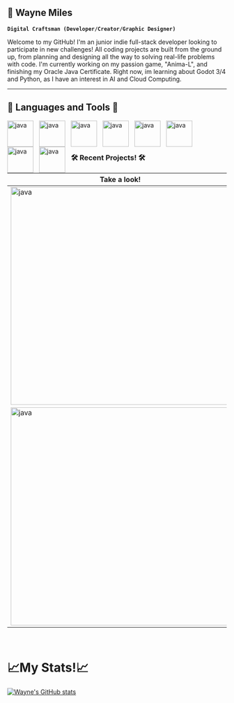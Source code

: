 

## 🥳 Wayne Miles

**`Digital Craftsman (Developer/Creator/Graphic Designer)`**

<p>Welcome to my GitHub! I'm an junior indie full-stack developer looking to participate in new challenges! All coding projects are built from the ground up, from planning and designing all the way to solving real-life problems with code. I'm currently working on my passion game, "Anima-L", and finishing my Oracle Java Certificate. Right now, im learning about Godot 3/4 and Python, as I have an interest in AI and Cloud Computing.</p>

---

## 🧰 Languages and Tools 🧰 
 <img align= "left" alt="java" width="60px" style="padding-right:10px;" src="https://cdn.jsdelivr.net/gh/devicons/devicon@latest/icons/java/java-original.svg" />
 <img align= "left" alt="java" width="60px" style="padding-right:10px;" src="https://cdn.jsdelivr.net/gh/devicons/devicon@latest/icons/cplusplus/cplusplus-original.svg" />
 <img align= "left" alt="java" width="60px" style="padding-right:10px;" src="https://cdn.jsdelivr.net/gh/devicons/devicon@latest/icons/python/python-original.svg" />
 <img align= "left" alt="java" width="60px" style="padding-right:10px;" src="https://cdn.jsdelivr.net/gh/devicons/devicon@latest/icons/html5/html5-original.svg" />
 <img align= "left" alt="java" width="60px" style="padding-right:10px;" src="https://cdn.jsdelivr.net/gh/devicons/devicon@latest/icons/css3/css3-original.svg" />
 <img align= "left" alt="java" width="60px" style="padding-right:10px;" src="https://cdn.jsdelivr.net/gh/devicons/devicon@latest/icons/git/git-original.svg" />
 <img align= "left" alt="java" width="60px" style="padding-right:10px;" src="https://cdn.jsdelivr.net/gh/devicons/devicon@latest/icons/github/github-original.svg" />
 <img align= "left" alt="java" width="60px" style="padding-right:10px;" src="https://cdn.jsdelivr.net/gh/devicons/devicon@latest/icons/javascript/javascript-original.svg" />


<br>
<br>
<br>

### 🛠 Recent Projects! 🛠
 
  |Take a look!|Enjoy!|
  |----------|-----------|
  |<a class="outside-link" href="https://codepen.io/WayneMilesIII/pen/XWYRNVw"><img align= "left" alt="java" width="500px" src="https://shots.codepen.io/WayneMilesIII/pen/XWYRNVw-1280.jpg?version=1668201106"></a> | <a href="https://codepen.io/WayneMilesIII/pen/PoambRJ"><img align= "left" alt="java" width="500px" src="https://shots.codepen.io/WayneMilesIII/pen/PoambRJ-1280.jpg?version=1668201285"></a> |
  |<a href="https://codepen.io/WayneMilesIII/pen/xxzdRWb"> <img align= "left" alt="java" width="500px" src="https://shots.codepen.io/WayneMilesIII/pen/xxzdRWb-1280.jpg?version=1668201209"> </a> | <a href="https://codepen.io/WayneMilesIII/pen/eYKWBMo"><img align= "left" alt="java" width="500px" src="https://shots.codepen.io/WayneMilesIII/pen/eYKWBMo-1280.jpg?version=1668201476"> </a> |


<br> 

#  📈My Stats!📈

[![Wayne's GitHub stats](https://github-readme-stats.vercel.app/api?username=WayneMilesIII)](https://github.com/anuraghazra/github-readme-stats)

<!--
**WayneMilesIII/WayneMilesIII** is a ✨ _special_ ✨ repository because its `README.md` (this file) appears on your GitHub profile.
![coding-animated-laptop-flow-stream-ja04010rm5o68zfk](https://github.com/user-attachments/assets/d692d8f7-4df3-4ac3-84f3-1431632caa69)
![68747470733a2f2f63646e2e6472696262626c652e636f6d2f75736572732f3733303730332f73637265656e73686f74732f363538313234332f6176656e746f2e676966](https://github.com/user-attachments/assets/12a160aa-b5dd-48ba-aa29-98c8d0b2c800)
Here are some ideas to get you started:

- 🔭 I’m currently working on ...
- 🌱 I’m currently learning ...
- 👯 I’m looking to collaborate on ...
- 🤔 I’m looking for help with ...
- 💬 Ask me about ...
- 📫 How to reach me: ...
- 😄 Pronouns: ...
- ⚡ Fun fact: ...
-->
